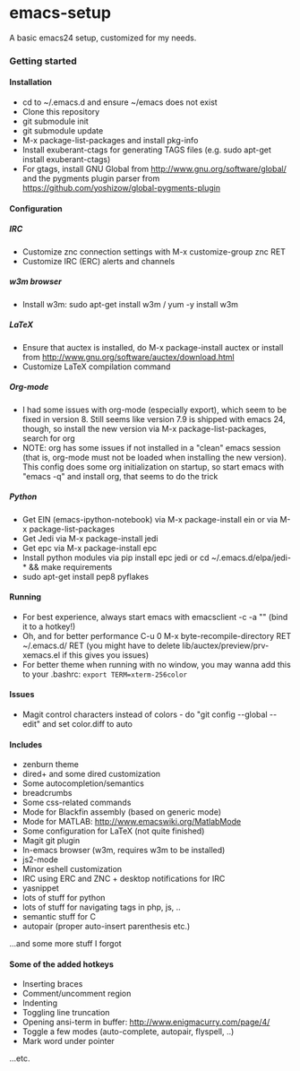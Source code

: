 # emacs-setup

A basic emacs24 setup, customized for my needs.

### Getting started
#### Installation
- cd to ~/.emacs.d and ensure ~/emacs does not exist
- Clone this repository
- git submodule init
- git submodule update
- M-x package-list-packages and install pkg-info
- Install exuberant-ctags for generating TAGS files (e.g. sudo apt-get install exuberant-ctags)
- For gtags, install GNU Global from http://www.gnu.org/software/global/ and the pygments plugin parser from https://github.com/yoshizow/global-pygments-plugin

#### Configuration
##### IRC
- Customize znc connection settings with M-x customize-group znc RET
- Customize IRC (ERC) alerts and channels

##### w3m browser
- Install w3m: sudo apt-get install w3m / yum -y install w3m

##### LaTeX
- Ensure that auctex is installed, do M-x package-install auctex or install from http://www.gnu.org/software/auctex/download.html
- Customize LaTeX compilation command

##### Org-mode
- I had some issues with org-mode (especially export), which seem to be fixed in version 8. Still seems like version 7.9 is shipped with emacs 24, though, so install the new version via M-x package-list-packages, search for org
- NOTE: org has some issues if not installed in a "clean" emacs session (that is, org-mode must not be loaded when installing the new version). This config does some org initialization on startup, so start emacs with "emacs -q" and install org, that seems to do the trick

##### Python
- Get EIN (emacs-ipython-notebook) via M-x package-install ein or via M-x package-list-packages
- Get Jedi via M-x package-install jedi
- Get epc via M-x package-install epc
- Install python modules via pip install epc jedi or cd ~/.emacs.d/elpa/jedi-* && make requirements
- sudo apt-get install pep8 pyflakes

#### Running
- For best experience, always start emacs with emacsclient -c -a "" (bind it to a hotkey!)
- Oh, and for better performance C-u 0 M-x byte-recompile-directory RET ~/.emacs.d/ RET (you might have to delete lib/auctex/preview/prv-xemacs.el if this gives you issues)
- For better theme when running with no window, you may wanna add this to your .bashrc: `export TERM=xterm-256color`

#### Issues
- Magit control characters instead of colors - do "git config --global --edit" and set color.diff to auto

#### Includes
- zenburn theme
- dired+ and some dired customization 
- Some autocompletion/semantics
- breadcrumbs
- Some css-related commands
- Mode for Blackfin assembly (based on generic mode)
- Mode for MATLAB: http://www.emacswiki.org/MatlabMode
- Some configuration for LaTeX (not quite finished)
- Magit git plugin
- In-emacs browser (w3m, requires w3m to be installed)
- js2-mode
- Minor eshell customization
- IRC using ERC and ZNC + desktop notifications for IRC
- yasnippet
- lots of stuff for python
- lots of stuff for navigating tags in php, js, ..
- semantic stuff for C
- autopair (proper auto-insert parenthesis etc.)

...and some more stuff I forgot

#### Some of the added hotkeys
- Inserting braces
- Comment/uncomment region
- Indenting
- Toggling line truncation
- Opening ansi-term in buffer: http://www.enigmacurry.com/page/4/
- Toggle a few modes (auto-complete, autopair, flyspell, ..)
- Mark word under pointer

...etc.
